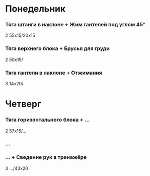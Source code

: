 # Понедельник
### Тяга штанги в наклоне + Жим гантелей под углом 45°
2 55x15/20x15

### Тяга верхнего блока + Брусья для груди
2 50x15/

### Тяга гантели в наклоне + Отжимания
3 14x20/

# Четверг
### Тяга горизонтального блока + ...
2 57x15/...

### ...

### ... + Сведение рук в тренажёре
3 .../43x20
